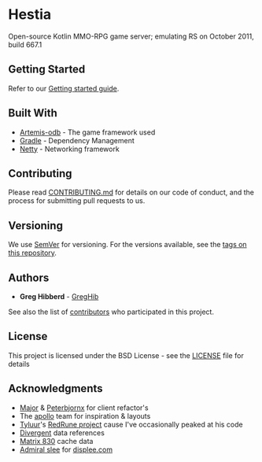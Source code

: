 # Hestia

Open-source Kotlin MMO-RPG game server; emulating RS on October 2011, build 667.1

## Getting Started

Refer to our [Getting started guide](https://github.com/hestia-rsps/hestia/wiki/getting-started).

## Built With

* [Artemis-odb](https://github.com/junkdog/artemis-odb) - The game framework used
* [Gradle](https://gradle.org/) - Dependency Management
* [Netty](https://netty.io/) - Networking framework

## Contributing

Please read [CONTRIBUTING.md](CONTRIBUTING.md) for details on our code of conduct, and the process for submitting pull requests to us.

## Versioning

We use [SemVer](http://semver.org/) for versioning. For the versions available, see the [tags on this repository](https://github.com/hestia-rsps/hestia/tags).

## Authors

* **Greg Hibberd** - [GregHib](https://github.com/GregHib)

See also the list of [contributors](https://github.com/hestia-rsps/hestia/graphs/contributors) who participated in this project.

## License

This project is licensed under the BSD License - see the [LICENSE](LICENSE) file for details

## Acknowledgments

* [Major](https://www.rune-server.ee/members/major/) & [Peterbjornx](https://www.rune-server.ee/members/peterbjornx/) for client refactor's
* The [apollo](https://github.com/apollo-rsps/apollo) team for inspiration & layouts
* [Tyluur](https://www.rune-server.ee/members/tyluur/)'s [RedRune project](https://www.rune-server.ee/runescape-development/rs-503-client-server/projects/654209-redrune-667-beta-tba.html) cause I've occasionally peaked at his code
* [Divergent](https://github.com/rsJuuuuu/Divergent667) data references
* [Matrix 830](https://www.rune-server.ee/runescape-development/rs-503-client-server/downloads/618618-matrix-3-official-release-recommended-rs3-download-830-a.html) cache data
* [Admiral slee](https://www.rune-server.ee/members/admiral+slee/) for [displee.com](https://displee.com/archive/)
